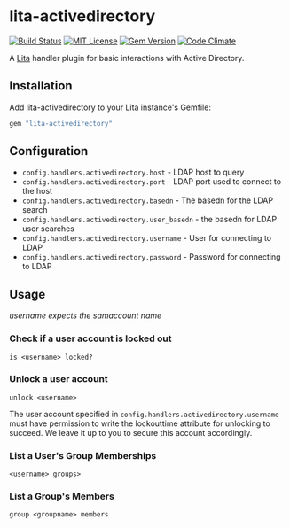 # lita-activedirectory
[![Build Status](https://travis-ci.org/knuedge/lita-activedirectory.svg?branch=master)](https://travis-ci.org/knuedge/lita-activedirectory) [![MIT License](https://img.shields.io/badge/license-MIT-brightgreen.svg)](https://tldrlegal.com/license/mit-license) [![Gem Version](https://badge.fury.io/rb/lita-activedirectory.svg)](https://badge.fury.io/rb/lita-activedirectory) [![Code Climate](https://codeclimate.com/github/knuedge/lita-activedirectory/badges/gpa.svg)](https://codeclimate.com/github/knuedge/lita-activedirectory)

A [Lita](https://www.lita.io/) handler plugin for basic interactions with Active Directory.

## Installation

Add lita-activedirectory to your Lita instance's Gemfile:

``` ruby
gem "lita-activedirectory"
```

## Configuration

* `config.handlers.activedirectory.host` - LDAP host to query
* `config.handlers.activedirectory.port` - LDAP port used to connect to the host
* `config.handlers.activedirectory.basedn` - The basedn for the LDAP search
* `config.handlers.activedirectory.user_basedn` - the basedn for LDAP user searches
* `config.handlers.activedirectory.username` - User for connecting to LDAP
* `config.handlers.activedirectory.password` - Password for connecting to LDAP

## Usage
*username expects the samaccount name*
### Check if a user account is locked out
`is <username> locked?`

### Unlock a user account
`unlock <username>`

The user account specified in `config.handlers.activedirectory.username` must have permission to write the lockouttime attribute for unlocking to succeed. We leave it up to you to secure this account accordingly. 

### List a User's Group Memberships
`<username> groups>`

### List a Group's Members
`group <groupname> members`


